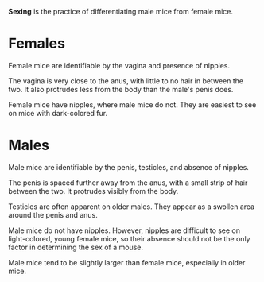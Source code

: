 <!-- TITLE: Sexing -->

**Sexing** is the practice of differentiating male mice from female mice. 

# Females
Female mice are identifiable by the vagina and presence of nipples. 

The vagina is very close to the anus, with little to no hair in between the two. It also protrudes less from the body than the male's penis does.

Female mice have nipples, where male mice do not. They are easiest to see on mice with dark-colored fur.

# Males
Male mice are identifiable by the penis, testicles, and absence of nipples.

The penis is spaced further away from the anus, with a small strip of hair between the two. It protrudes visibly from the body.

Testicles are often apparent on older males. They appear as a swollen area around the penis and anus.

Male mice do not have nipples. However, nipples are difficult to see on light-colored, young female mice, so their absence should not be the only factor in determining the sex of a mouse.

Male mice tend to be slightly larger than female mice, especially in older mice.